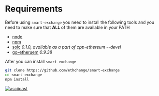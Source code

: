 # Requirements

Before using `smart-exchange` you need to install the following tools and you need to make sure that **ALL** of them are available in your PATH

- [node](https://nodejs.org/)
- [npm](https://www.npmjs.com/)
- [solc](https://github.com/ethereum/cpp-ethereum) *0.1.0, available as a part of cpp-ethereum --devel*
- [go-etheruem](https://github.com/ethereum/go-ethereum) *0.9.38*

After you can install `smart-exchange`

```bash
git clone https://github.com/ethchange/smart-exchange
cd smart-exchange
npm install
```

[![asciicast](https://asciinema.org/a/etpjbbt5pzuoznm2kfnt8pkiz.png)](https://asciinema.org/a/etpjbbt5pzuoznm2kfnt8pkiz)
